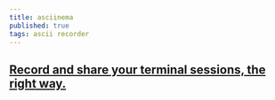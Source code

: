 ```yaml
---
title: asciinema
published: true
tags: ascii recorder
---
```

## [Record and share your terminal sessions, the right way.](https://asciinema.org/)
